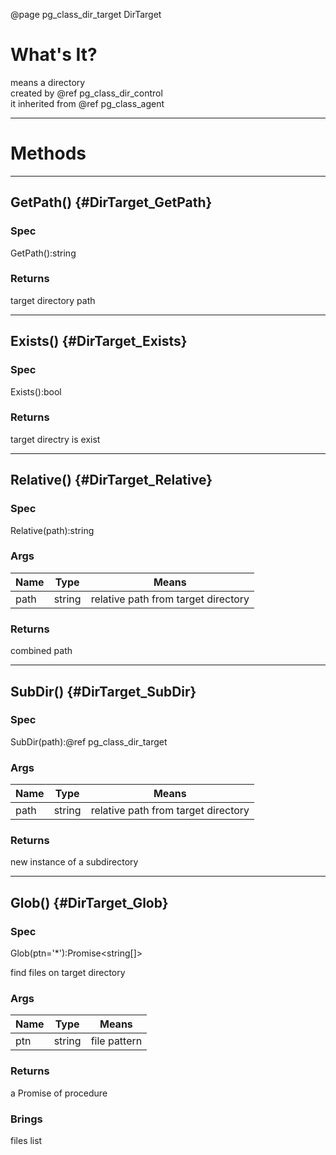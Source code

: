 ﻿@page pg_class_dir_target DirTarget

# What's It?

means a directory  
created by @ref pg_class_dir_control  
it inherited from @ref pg_class_agent  

-----
# Methods

-----
## GetPath() {#DirTarget_GetPath}

### Spec

GetPath():string

### Returns 

target directory path  

-----
## Exists() {#DirTarget_Exists}

### Spec

Exists():bool

### Returns

target directry is exist  

-----
## Relative() {#DirTarget_Relative}

### Spec

Relative(path):string

### Args

| Name | Type | Means |
|------|------|-------|
| path | string | relative path from target directory |

### Returns

combined path  

-----
## SubDir() {#DirTarget_SubDir}

### Spec

SubDir(path):@ref pg_class_dir_target

### Args

| Name | Type | Means |
|------|------|-------|
| path | string | relative path from target directory |

### Returns

new instance of a subdirectory  

-----
## Glob() {#DirTarget_Glob}

### Spec

Glob(ptn='*'):Promise<string[]>

find files on target directory  

### Args

| Name | Type | Means |
|------|------|-------|
| ptn | string | file pattern |

### Returns

a Promise of procedure  

### Brings

files list  
